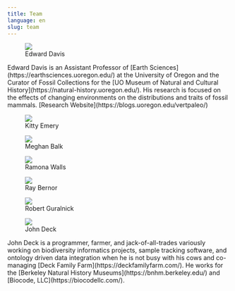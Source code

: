 ```yaml
---
title: Team
language: en
slug: team 
---
```

<figure><img src="/media/ed.jpg"/><figcaption>Edward Davis</figcaption></figure>
Edward Davis is an Assistant Professor of [Earth Sciences](https://earthsciences.uoregon.edu/) at the University of Oregon and the Curator of Fossil Collections for the [UO Museum of Natural and Cultural History](https://natural-history.uoregon.edu/). His research is focused on the effects of changing environments on the distributions and traits of fossil mammals. [Research Website](https://blogs.uoregon.edu/vertpaleo/)

<figure><img src="/media/kitty150.jpg"/><figcaption>Kitty Emery</figcaption></figure>
<figure><img src="/media/meghan150.jpg"/><figcaption>Meghan Balk</figcaption></figure>
<figure><img src="/media/ramona150.jpg"/><figcaption>Ramona Walls</figcaption></figure>
<figure><img src="/media/ray150.jpg"/><figcaption>Ray Bernor</figcaption></figure>
<figure><img src="/media/rob150.jpg"/><figcaption>Robert Guralnick</figcaption></figure>
<figure><img src="/media/john150.jpg"/><figcaption>John Deck</figcaption></figure>
John Deck is a programmer, farmer, and jack-of-all-trades variously working on biodiversity informatics projects, sample tracking software, and ontology driven data integration when he is not busy with his cows and co-managing [Deck Family Farm](https://deckfamilyfarm.com/).  He works for the [Berkeley Natural History Museums](https://bnhm.berkeley.edu/) and [Biocode, LLC](https://biocodellc.com/).
